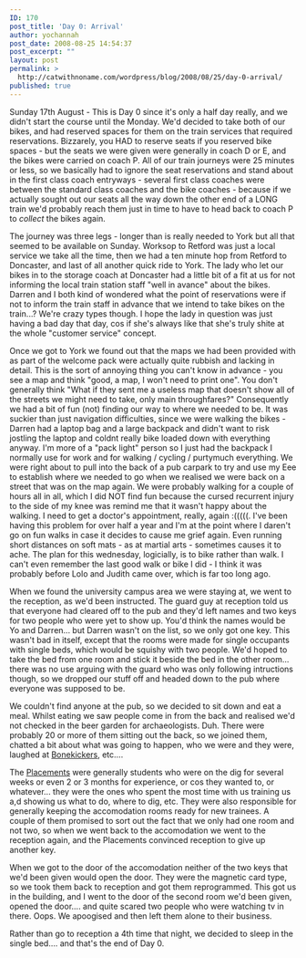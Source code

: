 ```yaml
---
ID: 170
post_title: 'Day 0: Arrival'
author: yochannah
post_date: 2008-08-25 14:54:37
post_excerpt: ""
layout: post
permalink: >
  http://catwithnoname.com/wordpress/blog/2008/08/25/day-0-arrival/
published: true
---
```

Sunday 17th August - This is Day 0 since it's only a half day really, and we didn't start the course until the Monday. We'd decided to take both of our bikes, and had reserved spaces for them on the train services that required reservations. Bizzarely, you HAD to reserve seats if you reserved bike spaces - but the seats we were given were generally in coach D or E, and the bikes were carried on coach P. All of our train journeys were 25 minutes or less, so we basically had to ignore the seat reservations and stand about in the first class coach entryways - several first class coaches were between the standard class coaches and the bike coaches - because if we actually sought out our seats all the way down the other end of a LONG train we'd probably reach them just in time to have to head back to coach P to <em>collect</em> the bikes again. 

The journey was three legs - longer than is really needed to York but all that seemed to be available on Sunday. Worksop to Retford was just a local service we take all the time, then we had a ten minute hop from Retford to Doncaster, and last of all another quick ride to York. The lady who let our bikes in to the storage coach at Doncaster had a little bit of a fit at us for not informing the local train station staff "well in avance" about the bikes. Darren and I both kind of wondered what the point of reservations were if not to inform the train staff in advance that we intend to take bikes on the train...? We're crazy types though. I hope the lady in question was just having a bad day that day, cos if she's always like that she's truly shite at the whole "customer service" concept. 

Once we got to York we found out that the maps we had been provided with as part of the welcome pack were actually quite rubbish and lacking in detail. This is the sort of annoying thing you can't know in advance - you see a map and think "good, a map, I won't need to print one". You don't generally think "What if they sent me a useless map that doesn't show all of the streets we might need to take, only main throughfares?" Consequently we had a bit of fun (not) finding our way to where we needed to be. It was suckier than just navigation difficulties, since we were walking the bikes - Darren had a laptop bag and a large backpack and didn't want to risk jostling the laptop and coldnt really bike loaded down with everything anyway. I'm more of a "pack light" person so I just had the backpack I normally use for work and for walking / cycling / purtymuch everything. We were right about to pull into the back of a pub carpark to try and use my Eee to establish where we needed to go when we realised we were back on a street that was on the map again. We were probably walking for a couple of hours all in all, which I did NOT find fun because the cursed recurrent injury to the side of my knee was remind me that it wasn't happy about the walking. I need to get a doctor's appointment, really, again :(((((. I've been having this problem for over half a year and I'm at the point where I daren't go on fun walks in case it decides to cause me grief again. Even running short distances on soft mats - as at martial arts - sometimes causes it to ache. The plan for this wednesday, logicially, is to bike rather than walk. I can't even remember the last good walk or bike I did - I think it was probably before Lolo and Judith came over, which is far too long ago.

When we found the university campus area we were staying at, we went to the reception, as we'd been instructed. The guard guy at reception told us that everyone had cleared off to the pub and they'd left names and two keys for two people who were yet to show up. You'd think the names would be Yo and Darren... but Darren wasn't on the list, so we only got one key. This wasn't bad in itself, except that the rooms were made for single occupants with single beds, which would be squishy with two people. We'd hoped to take the bed from one room and stick it beside the bed in the other room... there was no use arguing with the guard who was only following intructions though, so we dropped our stuff off and headed down to the pub where everyone was supposed to be.

We couldn't find anyone at the pub, so we decided to sit down and eat a meal. Whilst eating we saw people come in from the back and realised we'd not checked in the beer garden for archaeologists. Duh. There were probably 20 or more of them sitting out the back, so we joined them, chatted a bit about what was going to happen, who we were and they were, laughed at <a href="http://www.bbc.co.uk/bonekickers/">Bonekickers</a>, etc....

The <a href="http://www.jorvik-viking-centre.co.uk/hungate/training/placements.htm">Placements</a> were generally students who were on the dig for several weeks or even 2 or 3 months for experience, or cos they wanted to, or whatever... they were the ones who spent the most time with us training us a,d showing us what to do, where to dig, etc. They were also responsible for generally keeping the accomodation rooms ready for new trainees. A couple of them promised to sort out the fact that we only had one room and not two, so when we went back to the accomodation we went to the reception again, and the Placements convinced reception to give up another key. 

When we got to the door of the accomodation neither of the two keys that we'd been given would open the door. They were the magnetic card type, so we took them back to reception and got them reprogrammed. This got us in the building, and I went to the door of the second room we'd been given, opened the door.... and quite scared two people who were watching tv in there. Oops. We apoogised and then left them alone to their business. 

Rather than go to reception a 4th time that night, we decided to sleep in the single bed.... and that's the end of Day 0.